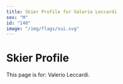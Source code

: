 ```yaml
---
title: Skier Profile for Valerio Leccardi
sex: "M"
id: "140"
image: "/img/flags/sui.svg" 
---
```


# Skier Profile

This page is for: Valerio Leccardi.
    